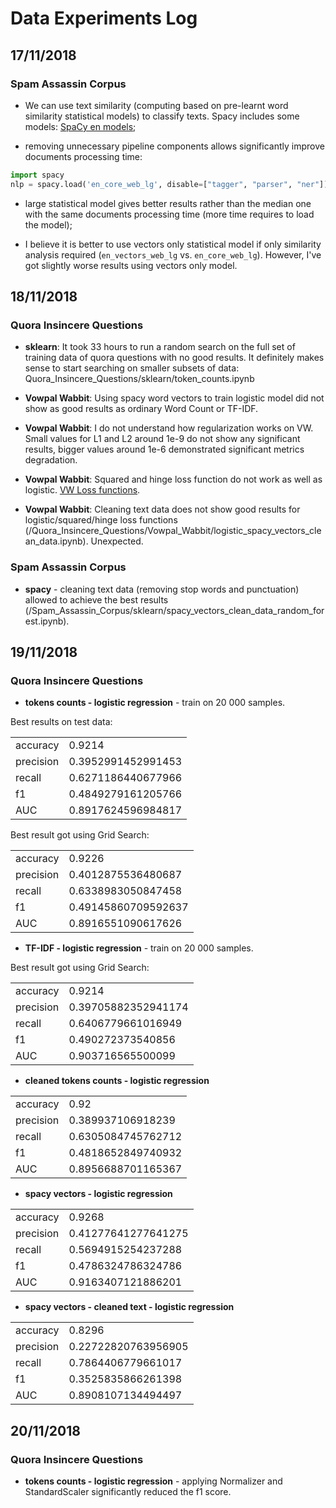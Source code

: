 # Data Experiments Log

## 17/11/2018

### Spam Assassin Corpus

* We can use text similarity  (computing based on pre-learnt word similarity statistical models) to classify texts. Spacy includes some models: [SpaCy en models](https://spacy.io/models/en);

* removing unnecessary  pipeline components allows significantly improve documents processing time:

```python
import spacy
nlp = spacy.load('en_core_web_lg', disable=["tagger", "parser", "ner"])
```

* large statistical model gives better results rather than the median one with the same documents processing time (more time requires to load the model);

* I believe it is better to use vectors only statistical model if only similarity analysis required (`en_vectors_web_lg` vs. `en_core_web_lg`). However, I've got slightly worse results using vectors only model.

## 18/11/2018

### Quora Insincere Questions

* **sklearn**: It took 33 hours to run a random search on the full set of training data of quora questions with no good results. It definitely makes sense to start searching on smaller subsets of data: Quora_Insincere_Questions/sklearn/token_counts.ipynb

* **Vowpal Wabbit**: Using spacy word vectors to train logistic model did not show as good results as ordinary Word Count or TF-IDF.

* **Vowpal Wabbit**: I do not understand how regularization works on VW. Small values for L1 and L2 around 1e-9 do not show any significant results, bigger values around 1e-6 demonstrated significant metrics degradation.

* **Vowpal Wabbit**: Squared and hinge loss function do not work as well as logistic. [VW Loss functions](https://github.com/VowpalWabbit/vowpal_wabbit/wiki/Loss-functions).

* **Vowpal Wabbit**: Cleaning text data does not show good results for logistic/squared/hinge loss functions (/Quora_Insincere_Questions/Vowpal_Wabbit/logistic_spacy_vectors_clean_data.ipynb). Unexpected.

### Spam Assassin Corpus

* **spacy** - cleaning text data (removing stop words and punctuation) allowed to achieve the best results (/Spam_Assassin_Corpus/sklearn/spacy_vectors_clean_data_random_forest.ipynb).


## 19/11/2018

### Quora Insincere Questions

* **tokens counts - logistic regression** - train on 20 000 samples.

Best results on test data:

| | |
| --- | ---
| accuracy | 0.9214
| precision | 0.3952991452991453
| recall | 0.6271186440677966
| f1 | 0.4849279161205766
| AUC | 0.8917624596984817

Best result got using Grid Search:

| | |
| --- | ---
| accuracy | 0.9226
| precision | 0.4012875536480687
| recall | 0.6338983050847458
| f1 | 0.49145860709592637
| AUC | 0.8916551090617626

* **TF-IDF - logistic regression** - train on 20 000 samples.

Best result got using Grid Search:

| | |
| --- | ---
| accuracy | 0.9214
| precision | 0.39705882352941174
| recall | 0.6406779661016949
| f1 | 0.490272373540856
| AUC | 0.903716565500099

* **cleaned tokens counts - logistic regression**

| | |
| --- | ---
| accuracy | 0.92
| precision | 0.389937106918239
| recall | 0.6305084745762712
| f1 | 0.4818652849740932
| AUC | 0.8956688701165367

* **spacy vectors - logistic regression**

| | |
| --- | ---
| accuracy | 0.9268
| precision | 0.41277641277641275
| recall | 0.5694915254237288
| f1 | 0.4786324786324786
| AUC | 0.9163407121886201

* **spacy vectors - cleaned text - logistic regression**

| | |
| --- | ---
| accuracy | 0.8296
| precision | 0.22722820763956905
| recall | 0.7864406779661017
| f1 | 0.3525835866261398
| AUC | 0.8908107134494497

## 20/11/2018

### Quora Insincere Questions

* **tokens counts - logistic regression** - applying Normalizer and StandardScaler significantly reduced the f1 score.
